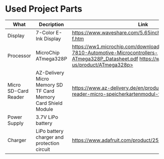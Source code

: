 # Used Project Parts

| What   |  Decription     | Link |
|----------|-------------|------|
| Display| 7-Color E-Ink Display | <https://www.waveshare.com/5.65inch-e-paper-module-f.htm>|
| Processor|MicroChip ATmega328P|<https://ww1.microchip.com/downloads/en/DeviceDoc/Atmel-7810-Automotive-Microcontrollers-ATmega328P_Datasheet.pdf> https://www.microchip.com/en-us/product/ATmega328p>|
| Micro SD-Card Reader|AZ-Delivery Micro Memory SD TF Card Memory Card Shield Module  |<https://www.az-delivery.de/en/products/copy-of-spi-reader-micro-speicherkartenmodul-fur-arduino>|
|Power Supply| 3.7V LiPo battery |
|Charger|LiPo battery charger and protection circuit|<https://www.adafruit.com/product/259>

